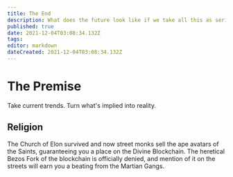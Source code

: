 ```yaml
---
title: The End
description: What does the future look like if we take all this as seriously as it deserves?
published: true
date: 2021-12-04T03:08:34.132Z
tags: 
editor: markdown
dateCreated: 2021-12-04T03:08:34.132Z
---
```


# The Premise
Take current trends. Turn what's implied into reality.

## Religion

The Church of Elon survived and now street monks sell the ape avatars of the Saints, guaranteeing you a place on the Divine Blockchain. The heretical Bezos Fork of the blockchain is officially denied, and mention of it on the streets will earn you a beating from the Martian Gangs.
